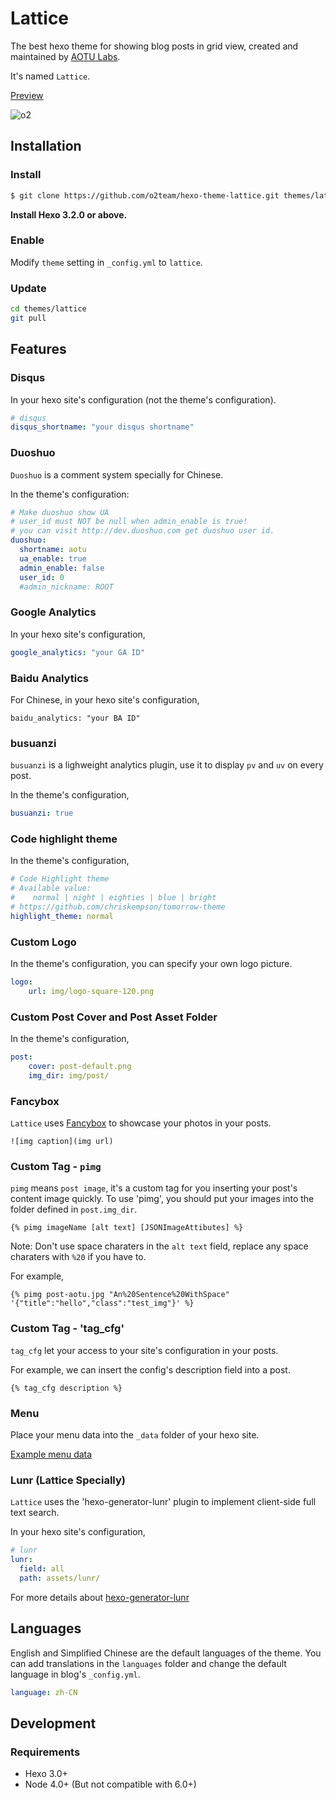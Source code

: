
# Lattice

The best hexo theme for showing blog posts in grid view, created and maintained by [AOTU Labs](//aotu.io).

It's named `Lattice`.

[Preview](//aotu.io/)

![o2](https://cdn.rawgit.com/o2team/hexo-theme-lattice/master/preview.webp "aotu.io")

## Installation

### Install

``` bash
$ git clone https://github.com/o2team/hexo-theme-lattice.git themes/lattice
```

**Install Hexo 3.2.0 or above.**

### Enable

Modify `theme` setting in `_config.yml` to `lattice`.

### Update

``` bash
cd themes/lattice
git pull
```

## Features

### Disqus

In your hexo site's configuration (not the theme's configuration).

```yml
# disqus
disqus_shortname: "your disqus shortname"
```

### Duoshuo

`Duoshuo` is a comment system specially for Chinese.

In the theme's configuration:

```yml
# Make duoshuo show UA
# user_id must NOT be null when admin_enable is true!
# you can visit http://dev.duoshuo.com get duoshuo user id.
duoshuo:
  shortname: aotu
  ua_enable: true
  admin_enable: false
  user_id: 0
  #admin_nickname: ROOT
```

### Google Analytics

In your hexo site's configuration,

```yml
google_analytics: "your GA ID"
```

### Baidu Analytics

For Chinese, in your hexo site's configuration,

```
baidu_analytics: "your BA ID"
```

### busuanzi

`busuanzi` is a lighweight analytics plugin, use it to display `pv` and `uv` on every post.

In the theme's configuration,

```yml
busuanzi: true
```

### Code highlight theme

In the theme's configuration,

```yml
# Code Highlight theme
# Available value:
#    normal | night | eighties | blue | bright
# https://github.com/chriskempson/tomorrow-theme
highlight_theme: normal
```

### Custom Logo

In the theme's configuration, you can specify your own logo picture.

```yml
logo:
    url: img/logo-square-120.png
```

### Custom Post Cover and Post Asset Folder

In the theme's configuration,

```yml
post:
    cover: post-default.png
    img_dir: img/post/
```

### Fancybox

`Lattice` uses [Fancybox] to showcase your photos in your posts. 

```
![img caption](img url)
```

### Custom Tag - `pimg`

`pimg` means `post image`, it's a custom tag for you inserting your post's content image quickly.
To use 'pimg', you should put your images into the folder defined in `post.img_dir`.

```
{% pimg imageName [alt text] [JSONImageAttibutes] %}
```

Note: Don't use space charaters in the `alt text` field, replace any space charaters with `%20` if you have to.

For example,

```
{% pimg post-aotu.jpg "An%20Sentence%20WithSpace" '{"title":"hello","class":"test_img"}' %}
```

### Custom Tag - 'tag_cfg'

`tag_cfg` let your access to your site's configuration in your posts.

For example, we can insert the config's description field into a post.

```
{% tag_cfg description %}
```

### Menu

Place your menu data into the `_data` folder of your hexo site.

[Example menu data](https://github.com/o2team/o2team.github.io/blob/hexo/source/_data/menu.yml)

### Lunr (Lattice Specially)

`Lattice` uses the 'hexo-generator-lunr' plugin to implement client-side full text search.

In your hexo site's configuration,

```yml
# lunr
lunr:
  field: all
  path: assets/lunr/
```

For more details about [hexo-generator-lunr](o2team/hexo-generator-lunr)

## Languages

English and Simplified Chinese are the default languages of the theme. You can add translations in the `languages` folder and change the default language in blog's `_config.yml`.

``` yml
language: zh-CN
```

## Development

### Requirements

- Hexo 3.0+
- Node 4.0+ (But not compatible with 6.0+)


[Hexo]: http://hexo.io/
[Fancybox]: http://fancyapps.com/fancybox/
[Font Awesome]: http://fontawesome.io/
[Aotu.io]: https://aotu.io/

